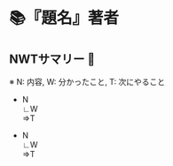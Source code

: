 # :books:『題名』著者

## NWTサマリー :eyes:
※ N: 内容, W: 分かったこと, T: 次にやること

* N<br>
∟W<br>
⇒T

* N<br>
∟W<br>
⇒T
